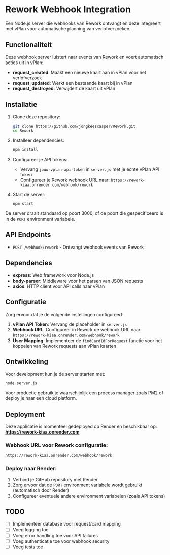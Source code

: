 # Rework Webhook Integration

Een Node.js server die webhooks van Rework ontvangt en deze integreert met vPlan voor automatische planning van verlofverzoeken.

## Functionaliteit

Deze webhook server luistert naar events van Rework en voert automatisch acties uit in vPlan:

- **request_created**: Maakt een nieuwe kaart aan in vPlan voor het verlofverzoek
- **request_updated**: Werkt een bestaande kaart bij in vPlan  
- **request_destroyed**: Verwijdert de kaart uit vPlan

## Installatie

1. Clone deze repository:
   ```bash
   git clone https://github.com/jongkeescasper/Rework.git
   cd Rework
   ```

2. Installeer dependencies:
   ```bash
   npm install
   ```

3. Configureer je API tokens:
   - Vervang `jouw-vplan-api-token` in `server.js` met je echte vPlan API token
   - Configureer je Rework webhook URL naar: `https://rework-kiaa.onrender.com/webhook/rework`

4. Start de server:
   ```bash
   npm start
   ```

De server draait standaard op poort 3000, of de poort die gespecificeerd is in de `PORT` environment variabele.

## API Endpoints

- `POST /webhook/rework` - Ontvangt webhook events van Rework

## Dependencies

- **express**: Web framework voor Node.js
- **body-parser**: Middleware voor het parsen van JSON requests
- **axios**: HTTP client voor API calls naar vPlan

## Configuratie

Zorg ervoor dat je de volgende instellingen configureert:

1. **vPlan API Token**: Vervang de placeholder in `server.js`
2. **Webhook URL**: Configureer in Rework de webhook URL naar: `https://rework-kiaa.onrender.com/webhook/rework`
3. **User Mapping**: Implementeer de `findCardIdForRequest` functie voor het koppelen van Rework requests aan vPlan kaarten

## Ontwikkeling

Voor development kun je de server starten met:

```bash
node server.js
```

Voor productie gebruik je waarschijnlijk een process manager zoals PM2 of deploy je naar een cloud platform.

## Deployment

Deze applicatie is momenteel gedeployed op Render en beschikbaar op:
**https://rework-kiaa.onrender.com**

### Webhook URL voor Rework configuratie:
`https://rework-kiaa.onrender.com/webhook/rework`

### Deploy naar Render:
1. Verbind je GitHub repository met Render
2. Zorg ervoor dat de `PORT` environment variabele wordt gebruikt (automatisch door Render)
3. Configureer eventuele andere environment variabelen (zoals API tokens)

## TODO

- [ ] Implementeer database voor request/card mapping
- [ ] Voeg logging toe
- [ ] Voeg error handling toe voor API failures
- [ ] Voeg authenticatie toe voor webhook security
- [ ] Voeg tests toe